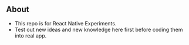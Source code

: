 ## About
- This repo is for React Native Experiments. 
- Test out new ideas and new knowledge here first before coding them into real app.

